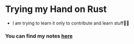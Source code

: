 # Trying my Hand on Rust
- I am trying to learn it only to contribute and learn stuff👨‍💻

### You can find my notes [here](https://www.notion.so/a08/Rust-Notes-a4ce475656474885aac59ab4c72cd406)
